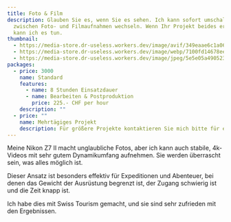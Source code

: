 ```yaml
---
title: Foto & Film
description: Glauben Sie es, wenn Sie es sehen. Ich kann sofort umschalten
  zwischen Foto- und Filmaufnahmen wechseln. Wenn Ihr Projekt beides erfordert,
  kann ich es tun.
thumbnail:
  - https://media-store.dr-useless.workers.dev/image/avif/349eaae6c1a06cb4b88fc27fc87db4bd1e44b67ccae17ea1ee8a146bf6c5a6ab
  - https://media-store.dr-useless.workers.dev/image/webp/7100fd14678ee00a2af1a564e7730a402ece7e81976706a98711741a0f936bd9
  - https://media-store.dr-useless.workers.dev/image/jpeg/5e5e05a490523d8ee30182322b77e8d77ce2389f81ef8779b8fba13baa01aec4
packages:
  - price: 3000
    name: Standard
    features:
      - name: 8 Stunden Einsatzdauer
      - name: Bearbeiten & Postproduktion
        price: 225.- CHF per hour
    description: ""
  - price: ""
    name: Mehrtägiges Projekt
    description: Für größere Projekte kontaktieren Sie mich bitte für ein Angebot.
---
```

Meine Nikon Z7 II macht unglaubliche Fotos, aber ich kann auch stabile, 4k-Videos mit sehr gutem Dynamikumfang aufnehmen. Sie werden überrascht sein, was alles möglich ist.

Dieser Ansatz ist besonders effektiv für Expeditionen und Abenteuer, bei denen das Gewicht der Ausrüstung begrenzt ist, der Zugang schwierig ist und die Zeit knapp ist.

Ich habe dies mit Swiss Tourism gemacht, und sie sind sehr zufrieden mit den Ergebnissen.
